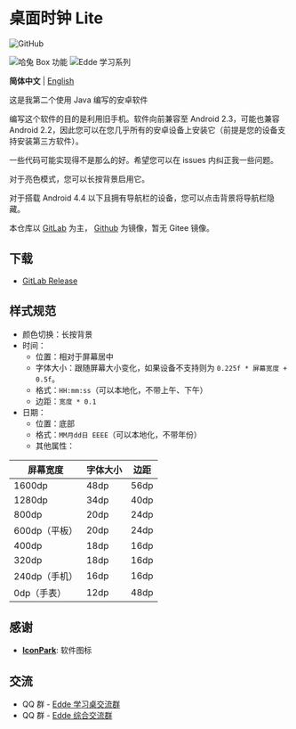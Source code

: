 # 桌面时钟 Lite

![GitHub](https://img.shields.io/github/license/Jesse205/Desk-Clock-Lite)

![哈兔 Box 功能](https://img.shields.io/badge/%E5%93%88%E5%85%94%20Box-%E5%8A%9F%E8%83%BD-blue)
![Edde 学习系列](https://img.shields.io/badge/Edde%20%E5%AD%A6%E4%B9%A0-%E7%B3%BB%E5%88%97-blue)

**简体中文** |
[English](./README.md)

这是我第二个使用 Java 编写的安卓软件

编写这个软件的目的是利用旧手机。软件向前兼容至 Android 2.3，可能也兼容 Android
2.2，因此您可以在您几乎所有的安卓设备上安装它（前提是您的设备支持安装第三方软件）。

一些代码可能实现得不是那么的好。希望您可以在 issues 内纠正我一些问题。

对于亮色模式，您可以长按背景启用它。

对于搭载 Android 4.4 以下且拥有导航栏的设备，您可以点击背景将导航栏隐藏。

本仓库以 [GitLab](https://gitlab.com/Jesse205/Desk-Clock-Lite/)
为主， [Github](https://github.com/Jesse205/Desk-Clock-Lite) 为镜像，暂无 Gitee 镜像。

## 下载

- [GitLab Release](https://gitlab.com/Jesse205/Desk-Clock-Lite/-/releases)

## 样式规范

- 颜色切换：长按背景
- 时间：
  - 位置：相对于屏幕居中
  - 字体大小：跟随屏幕大小变化，如果设备不支持则为 `0.225f * 屏幕宽度 + 0.5f`。
  - 格式：`HH:mm:ss`（可以本地化，不带上午、下午）
  - 边距：`宽度 * 0.1`
- 日期：
  - 位置：底部
  - 格式：`MM月dd日 EEEE`（可以本地化，不带年份）
  - 其他属性：
  
| 屏幕宽度      | 字体大小 | 边距 |
| ------------- | -------- | ---- |
| 1600dp        | 48dp     | 56dp |
| 1280dp        | 34dp     | 40dp |
| 800dp         | 20dp     | 24dp |
| 600dp（平板） | 20dp     | 24dp |
| 400dp         | 18dp     | 16dp |
| 320dp         | 18dp     | 16dp |
| 240dp（手机） | 16dp     | 16dp |
| 0dp（手表）   | 12dp     | 48dp |

## 感谢

- **[IconPark](https://iconpark.oceanengine.com/official)**: 软件图标

## 交流

- QQ 群 - [Edde 学习桌交流群](https://jq.qq.com/?_wv=1027&k=xBZAOI2D)
- QQ 群 - [Edde 综合交流群](https://jq.qq.com/?_wv=1027&k=54XFVLSq)
